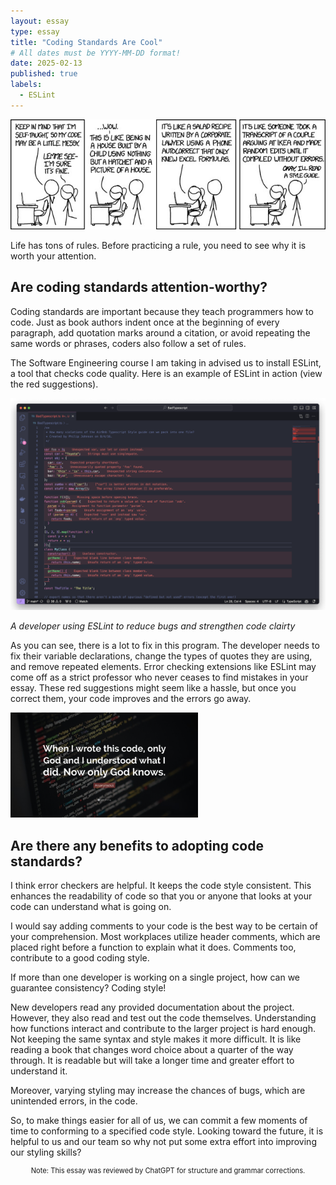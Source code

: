 ```yaml
---
layout: essay
type: essay
title: "Coding Standards Are Cool"
# All dates must be YYYY-MM-DD format!
date: 2025-02-13
published: true
labels:
  - ESLint
---
```


<img width="600px" text-align="center" class="rounded float-start pe-4" src="img/code_style.jpg">

Life has tons of rules. Before practicing a rule, you need to see why it is worth your attention. 

## Are coding standards attention-worthy?

Coding standards are important because they teach programmers how to code. Just as book authors indent once at the beginning of every paragraph, add quotation marks around a citation, or avoid repeating the same words or phrases, coders also follow a set of rules. 

The Software Engineering course I am taking in advised us to install ESLint, a tool that checks code quality. Here is an example of ESLint in action (view the red suggestions). 

<img width="800px" text-align="center" class="rounded float-start pe-4" src="img/eslint.png">

*A developer using ESLint to reduce bugs and strengthen code clairty*

As you can see, there is a lot to fix in this program. The developer needs to fix their variable declarations, change the types of quotes they are using, and remove repeated elements. Error checking extensions like ESLint may come off as a strict professor who never ceases to find mistakes in your essay. These red suggestions might seem like a hassle, but once you correct them, your code improves and the errors go away. 

<img width="300px" class="rounded float-start pe-4" src="img/codequote.png">

## Are there any benefits to adopting code standards?

I think error checkers are helpful. It keeps the code style consistent. This enhances the readability of code so that you or anyone that looks at your code can understand what is going on. 

I would say adding comments to your code is the best way to be certain of your comprehension. Most workplaces utilize header comments, which are placed right before a function to explain what it does. Comments too, contribute to a good coding style.

If more than one developer is working on a single project, how can we guarantee consistency? Coding style! 

New developers read any provided documentation about the project. However, they also read and test out the code themselves. Understanding how functions interact and contribute to the larger project is hard enough. Not keeping the same syntax and style makes it more difficult. It is like reading a book that changes word choice about a quarter of the way through. It is readable but will take a longer time and greater effort to understand it. 

Moreover, varying styling may increase the chances of bugs, which are unintended errors, in the code. 

So, to make things easier for all of us, we can commit a few moments of time to conforming to a specified code style. Looking toward the future, it is helpful to us and our team so why not put some extra effort into improving our styling skills? 

<p style="text-align: center; font-size: 0.8em;"> Note: This essay was reviewed by ChatGPT for structure and grammar corrections.</p>
